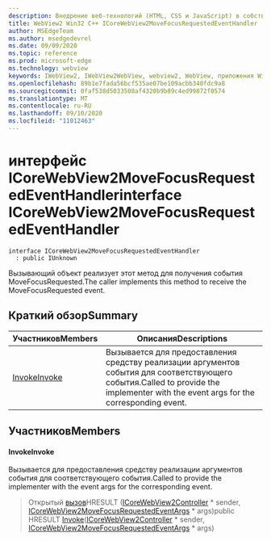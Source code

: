 ```yaml
---
description: Внедрение веб-технологий (HTML, CSS и JavaScript) в собственные приложения с помощью элемента управления Microsoft Edge WebView2
title: WebView2 Win32 C++ ICoreWebView2MoveFocusRequestedEventHandler
author: MSEdgeTeam
ms.author: msedgedevrel
ms.date: 09/09/2020
ms.topic: reference
ms.prod: microsoft-edge
ms.technology: webview
keywords: IWebView2, IWebView2WebView, webview2, WebView, приложения Win32, Win32, EDGE, ICoreWebView2, ICoreWebView2Controller, управление браузером, EDGE HTML, ICoreWebView2MoveFocusRequestedEventHandler
ms.openlocfilehash: 89b1e7fada56bcf535ae07be109acbb340fdc9a8
ms.sourcegitcommit: 0faf538d5033508af4320b9b89c4ed99872f0574
ms.translationtype: MT
ms.contentlocale: ru-RU
ms.lasthandoff: 09/10/2020
ms.locfileid: "11012463"
---
```

# <span data-ttu-id="333d2-104">интерфейс ICoreWebView2MoveFocusRequestedEventHandler</span><span class="sxs-lookup"><span data-stu-id="333d2-104">interface ICoreWebView2MoveFocusRequestedEventHandler</span></span> 

```
interface ICoreWebView2MoveFocusRequestedEventHandler
  : public IUnknown
```

<span data-ttu-id="333d2-105">Вызывающий объект реализует этот метод для получения события MoveFocusRequested.</span><span class="sxs-lookup"><span data-stu-id="333d2-105">The caller implements this method to receive the MoveFocusRequested event.</span></span>

## <span data-ttu-id="333d2-106">Краткий обзор</span><span class="sxs-lookup"><span data-stu-id="333d2-106">Summary</span></span>

 <span data-ttu-id="333d2-107">Участников</span><span class="sxs-lookup"><span data-stu-id="333d2-107">Members</span></span>                        | <span data-ttu-id="333d2-108">Описания</span><span class="sxs-lookup"><span data-stu-id="333d2-108">Descriptions</span></span>
--------------------------------|---------------------------------------------
[<span data-ttu-id="333d2-109">Invoke</span><span class="sxs-lookup"><span data-stu-id="333d2-109">Invoke</span></span>](#invoke) | <span data-ttu-id="333d2-110">Вызывается для предоставления средству реализации аргументов события для соответствующего события.</span><span class="sxs-lookup"><span data-stu-id="333d2-110">Called to provide the implementer with the event args for the corresponding event.</span></span>

## <span data-ttu-id="333d2-111">Участников</span><span class="sxs-lookup"><span data-stu-id="333d2-111">Members</span></span>

#### <span data-ttu-id="333d2-112">Invoke</span><span class="sxs-lookup"><span data-stu-id="333d2-112">Invoke</span></span> 

<span data-ttu-id="333d2-113">Вызывается для предоставления средству реализации аргументов события для соответствующего события.</span><span class="sxs-lookup"><span data-stu-id="333d2-113">Called to provide the implementer with the event args for the corresponding event.</span></span>

> <span data-ttu-id="333d2-114">Открытый [вызов](#invoke)HRESULT ([ICoreWebView2Controller](icorewebview2controller.md) \* sender, [ICoreWebView2MoveFocusRequestedEventArgs](icorewebview2movefocusrequestedeventargs.md) \* args)</span><span class="sxs-lookup"><span data-stu-id="333d2-114">public HRESULT [Invoke](#invoke)([ICoreWebView2Controller](icorewebview2controller.md) \* sender, [ICoreWebView2MoveFocusRequestedEventArgs](icorewebview2movefocusrequestedeventargs.md) \* args)</span></span>

